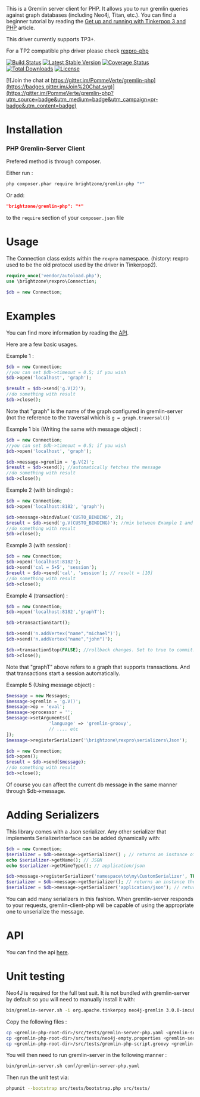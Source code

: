 This is a Gremlin server client for PHP. It allows you to run gremlin queries against graph databases (including Neo4j, Titan, etc.). You can find a beginner tutorial by reading the [Get up and running with Tinkerpop 3 and PHP](https://dylanmillikin.wordpress.com/2015/07/20/get-up-and-running-with-tinkerpop-3-and-php/) article.

This driver currently supports TP3+.

For a TP2 compatible php driver please check [rexpro-php](https://github.com/PommeVerte/rexpro-php)

[![Build Status](https://travis-ci.org/PommeVerte/gremlin-php.svg?branch=master)](https://travis-ci.org/PommeVerte/gremlin-php) [![Latest Stable Version](https://poser.pugx.org/brightzone/gremlin-php/v/stable)](https://packagist.org/packages/brightzone/gremlin-php) [![Coverage Status](https://coveralls.io/repos/PommeVerte/gremlin-php/badge.svg?branch=master&service=github)](https://coveralls.io/github/PommeVerte/gremlin-php?branch=master) [![Total Downloads](https://poser.pugx.org/brightzone/gremlin-php/downloads)](https://packagist.org/packages/brightzone/gremlin-php) [![License](https://poser.pugx.org/brightzone/gremlin-php/license)](https://packagist.org/packages/brightzone/gremlin-php)

[![Join the chat at https://gitter.im/PommeVerte/gremlin-php](https://badges.gitter.im/Join%20Chat.svg)](https://gitter.im/PommeVerte/gremlin-php?utm_source=badge&utm_medium=badge&utm_campaign=pr-badge&utm_content=badge)

Installation
============


### PHP Gremlin-Server Client

Prefered method is through composer.

Either run :

```bash
php composer.phar require brightzone/gremlin-php "*"
```

Or add:

```json
"brightzone/gremlin-php": "*"
```

to the `require` section of your `composer.json` file

Usage
=========

The Connection class exists within the `rexpro` namespace. (history: rexpro used to be the old protocol used by the driver in Tinkerpop2).

```php
require_once('vendor/autoload.php');
use \brightzone\rexpro\Connection;

$db = new Connection;
```

Examples
========

You can find more information by reading the [API](http://pommeverte.github.io/gremlin-php/).

Here are a few basic usages.

Example 1 :

```php
$db = new Connection;
//you can set $db->timeout = 0.5; if you wish
$db->open('localhost', 'graph');

$result = $db->send('g.V(2)');
//do something with result
$db->close();
```

Note that "graph" is the name of the graph configured in gremlin-server (not the reference to the traversal which is `g = graph.traversal()`)

Example 1 bis (Writing the same with message object) :
```php
$db = new Connection;
//you can set $db->timeout = 0.5; if you wish
$db->open('localhost', 'graph');

$db->message->gremlin = 'g.V(2)';
$result = $db->send(); //automatically fetches the message
//do something with result
$db->close();
```


Example 2 (with bindings) :

```php
$db = new Connection;
$db->open('localhost:8182', 'graph');

$db->message->bindValue('CUSTO_BINDING', 2);
$result = $db->send('g.V(CUSTO_BINDING)'); //mix between Example 1 and 1B
//do something with result
$db->close();
```

Example 3 (with session) :

```php
$db = new Connection;
$db->open('localhost:8182');
$db->send('cal = 5+5', 'session');
$result = $db->send('cal', 'session'); // result = [10]
//do something with result
$db->close();
```

Example 4 (transaction) :

```php
$db = new Connection;
$db->open('localhost:8182','graphT');

$db->transactionStart();

$db->send('n.addVertex("name","michael")');
$db->send('n.addVertex("name","john")');

$db->transactionStop(FALSE); //rollback changes. Set to true to commit.
$db->close();
```
Note that "graphT" above refers to a graph that supports transactions. And that transactions start a session automatically.

Example 5 (Using message object) :

```php
$message = new Messages;
$message->gremlin = 'g.V()';
$message->op = 'eval';
$message->processor = '';
$message->setArguments([
				'language' => 'gremlin-groovy',
				// .... etc
]);
$message->registerSerializer('\brightzone\rexpro\serializers\Json');

$db = new Connection;
$db->open();
$result = $db->send($message);
//do something with result
$db->close();
```
Of course you can affect the current db message in the same manner through $db->message.

Adding Serializers
==================

This library comes with a Json serializer. Any other serializer that implements SerializerInterface can be added dynamically with:

```php
$db = new Connection;
$serializer = $db->message->getSerializer() ; // returns an instance of the default JSON serializer
echo $serializer->getName(); // JSON
echo $serializer->getMimeType(); // application/json

$db->message->registerSerializer('namespace\to\my\CustomSerializer', TRUE); // sets this as default
$serializer = $db->message->getSerializer(); // returns an instance the CustomSerializer serializer (default)
$serializer = $db->message->getSerializer('application/json'); // returns an instance the JSON serializer
```
You can add many serializers in this fashion. When gremlin-server responds to your requests, gremlin-client-php will be capable of using the appropriate one to unserialize the message.

API
============

You can find the api [here](http://pommeverte.github.io/gremlin-php/).

Unit testing
============

Neo4J is required for the full test suit. It is not bundled with gremlin-server by default so you will need to manually install it with:

```bash
bin/gremlin-server.sh -i org.apache.tinkerpop neo4j-gremlin 3.0.0-incubating
```
Copy the following files :

```bash
cp <gremlin-php-root-dir>/src/tests/gremlin-server-php.yaml <gremlin-server-root-dir>/conf/
cp <gremlin-php-root-dir>/src/tests/neo4j-empty.properties <gremlin-server-root-dir>/conf/
cp <gremlin-php-root-dir>/src/tests/gremlin-php-script.groovy <gremlin-server-root-dir>/scripts/
```

You will then need to run gremlin-server in the following manner :

```bash
bin/gremlin-server.sh conf/gremlin-server-php.yaml
```

Then run the unit test via:

```bash
phpunit --bootstrap src/tests/bootstrap.php src/tests/
```
